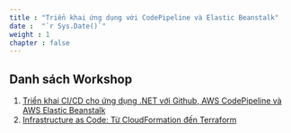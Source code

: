 ```yaml
---
title : "Triển khai ứng dụng với CodePipeline và Elastic Beanstalk"
date :  "`r Sys.Date()`" 
weight : 1 
chapter : false
---
```


## Danh sách Workshop

1. [Triển khai CI/CD cho ứng dụng .NET với Github, AWS CodePipeline và AWS Elastic Beanstalk](https://weebneedweed.github.io/implement-ci-cd-dotnet-core-eb-pipeline/)
2. [Infrastructure as Code: Từ CloudFormation đến Terraform](https://weebneedweed.github.io/ws-iac-from-cfn-to-terra)
